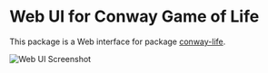 # Web UI for Conway Game of Life

This package is a Web interface for package [conway-life](https://pypi.org/project/conway-life/).

![Web UI Screenshot](https://github.com/kign/life/blob/master/etc/Life_Web_UI.png.png?raw=true "Web UI Screenshot" )

